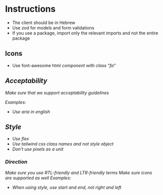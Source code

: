 # Instructions

- The client should be in Hebrew
- Use zod for models and form validations
- If you use a package, import only the relevant imports and not the entire package

## Icons

- Use font-awesome html <i> component with class "fa"

## Acceptability

Make sure that we support acceptability guidelines

Examples:

- Use aria in english

## Style

- Use flex
- Use tailwind css class names and not style object
- Don't use pixels as a unit

### Direction

Make sure you use RTL-friendly and LTR-friendly terms
Make sure icons are supported as well
Examples:

- When using style, use start and end, not right and left
